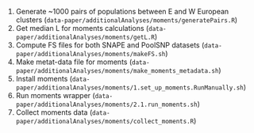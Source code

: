 1. Generate ~1000 pairs of populations between E and W European clusters (`data-paper/additionalAnalyses/moments/generatePairs.R`)
2. Get median L for moments calculations (`data-paper/additionalAnalyses/moments/getL.R`)
3. Compute FS files for both SNAPE and PoolSNP datasets (`data-paper/additionalAnalyses/moments/makeFS.sh`)
4. Make metat-data file for moments (`data-paper/additionalAnalyses/moments/make_moments_metadata.sh`)
5. Install moments (`data-paper/additionalAnalyses/moments/1.set_up_moments.RunManually.sh`)
6. Run moments wrapper (`data-paper/additionalAnalyses/moments/2.1.run_moments.sh`)
7. Collect moments data (`data-paper/additionalAnalyses/moments/collect_moments.R`)
